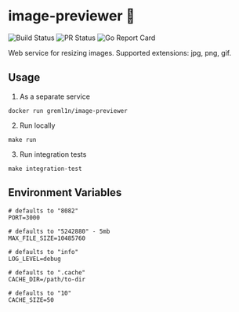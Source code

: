 # image-previewer 🚀
![Build Status](https://github.com/dmitryt/image-previewer/workflows/Lint,%20Test%20and%20Deploy/badge.svg)
![PR Status](https://github.com/dmitryt/image-previewer/workflows/Lint%20and%20Test/badge.svg)
![Go Report Card](https://goreportcard.com/badge/github.com/dmitryt/image-previewer)

Web service for resizing images. Supported extensions: jpg, png, gif.

## Usage

1. As a separate service

```console
docker run greml1n/image-previewer
```
2. Run locally

```console
make run
```
3. Run integration tests

```console
make integration-test
```

## Environment Variables

```console
# defaults to "8082"
PORT=3000

# defaults to "5242880" - 5mb
MAX_FILE_SIZE=10485760

# defaults to "info"
LOG_LEVEL=debug

# defaults to ".cache"
CACHE_DIR=/path/to-dir

# defaults to "10"
CACHE_SIZE=50
```
